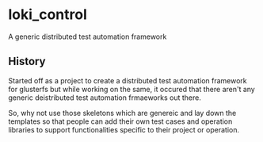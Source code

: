 # loki_control
A generic distributed test automation framework

## History
Started off as a project to create a distributed test automation framework for glusterfs but
while working on the same, it occured that there aren't any generic deistributed test automation
frmaeworks out there.

So, why not use those skeletons which are genereic and lay down the templates so that people can add their 
own test cases and operation libraries to support functionalities specific to their project or operation.

